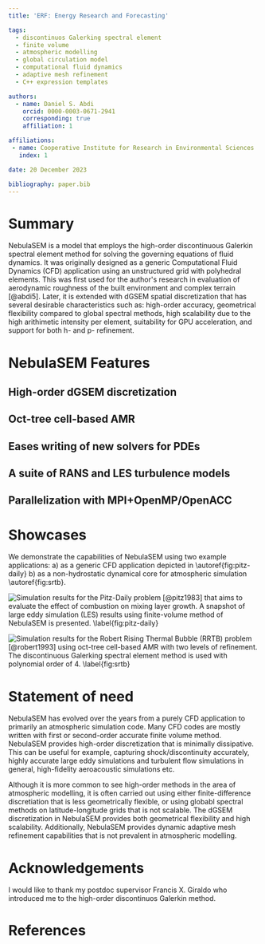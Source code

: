 ```yaml
---
title: 'ERF: Energy Research and Forecasting'

tags:
  - discontinuos Galerking spectral element
  - finite volume
  - atmospheric modelling
  - global circulation model
  - computational fluid dynamics
  - adaptive mesh refinement
  - C++ expression templates

authors:
  - name: Daniel S. Abdi
    orcid: 0000-0003-0671-2941
    corresponding: true
    affiliation: 1

affiliations:
 - name: Cooperative Institute for Research in Environmental Sciences
   index: 1

date: 20 December 2023

bibliography: paper.bib
---
```


# Summary

NebulaSEM is a model that employs the high-order discontinuous Galerkin spectral element method for solving
the governing equations of fluid dynamics. It was originally designed as a generic Computational Fluid Dynamics (CFD)
application using an unstructured grid with polyhedral elements. This was first used for the author's research in evaluation of
aerodynamic roughness of the built environment and complex terrain [@abdi5]. Later, it is extended with
dGSEM spatial discretization that has several desirable characteristics such as: high-order accuracy, geometrical
flexibility compared to global spectral methods, high scalability due to the high arithimetic intensity per element,
suitability for GPU acceleration, and support for both h- and p- refinement.

# NebulaSEM Features

## High-order dGSEM discretization
## Oct-tree cell-based AMR
## Eases writing of new solvers for PDEs
## A suite of RANS and LES turbulence models
## Parallelization with MPI+OpenMP/OpenACC

# Showcases
We demonstrate the capabilities of NebulaSEM using two example applications: a) as a generic CFD application
depicted in \autoref{fig:pitz-daily} b) as a non-hydrostatic dynamical core for atmospheric simulation \autoref{fig:srtb}.

![Simulation results for the Pitz-Daily problem [@pitz1983] that aims to evaluate the effect of combustion
on mixing layer growth. A snapshot of large eddy simulation (LES) results using finite-volume method of NebulaSEM is presented.
\label{fig:pitz-daily}](pitz-daily.png)

![Simulation results for the Robert Rising Thermal Bubble (RRTB) problem [@robert1993] using oct-tree cell-based AMR
with two levels of refinement. The discontinuous Galerking spectral element method is used with polynomial order of 4.
\label{fig:srtb}](srtb-amr.png)

# Statement of need

NebulaSEM has evolved over the years from a purely CFD application to primarily an atmospheric simulation code.
Many CFD codes are mostly written with first or second-order accurate finite volume method. NebulaSEM provides
high-order discretization that is minimally dissipative. This can be useful for example, capturing shock/discontinuity
accurately, highly accurate large eddy simulations and turbulent flow simulations in general, high-fidelity aeroacoustic
simulations etc.

Although it is more common to see high-order methods in the area of atmospheric modelling, it is often carried out
using either finite-difference discretiation that is less geometrically flexible, or using globabl spectral methods on
latitude-longitude grids that is not scalable. The dGSEM discretization in NebulaSEM provides both geometrical flexibility
and high scalability. Additionally, NebulaSEM provides dynamic adaptive mesh refinement capabilities that is not prevalent
in atmospheric modelling. 

# Acknowledgements

I would like to thank my postdoc supervisor Francis X. Giraldo who introduced me to the high-order discontinuos Galerkin method.

# References
